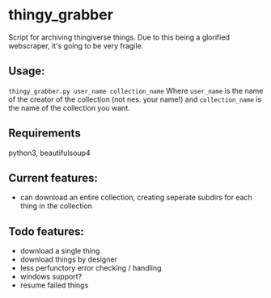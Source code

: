 # thingy_grabber
Script for archiving thingiverse things. Due to this being a glorified webscraper, it's going to be very fragile.

## Usage:
`thingy_grabber.py user_name collection_name`
Where `user_name` is the name of the creator of the collection (not nes. your name!) and `collection_name` is the name of the collection you want.

## Requirements
python3, beautifulsoup4

## Current features:
- can download an entire collection, creating seperate subdirs for each thing in the collection

## Todo features:
- download a single thing
- download things by designer
- less perfunctory error checking / handling
- windows support?
- resume failed things
